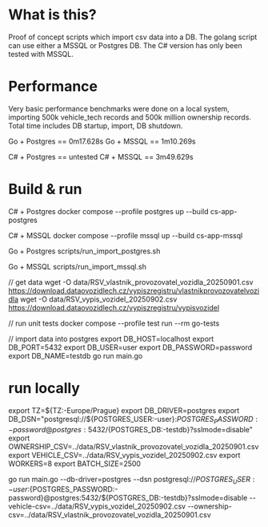 # What is this?
Proof of concept scripts which import csv data into a DB. The golang script can use either a MSSQL or Postgres DB. The C# version has only been tested with MSSQL. 

# Performance
Very basic performance benchmarks were done on a local system, importing 500k vehicle_tech records and 500k million ownership records.
Total time includes DB startup, import, DB shutdown. 

Go + Postgres == 0m17.628s
Go + MSSQL == 1m10.269s

C# + Postgres == untested
C# + MSSQL == 3m49.629s


# Build & run
C# + Postgres
docker compose --profile postgres up --build cs-app-postgres

C# + MSSQL
docker compose --profile mssql up --build cs-app-mssql

Go + Postgres
scripts/run_import_postgres.sh

Go + MSSQL
scripts/run_import_mssql.sh



// get data
wget -O data/RSV_vlastnik_provozovatel_vozidla_20250901.csv https://download.dataovozidlech.cz/vypiszregistru/vlastnikprovozovatelvozidla
wget -O data/RSV_vypis_vozidel_20250902.csv https://download.dataovozidlech.cz/vypiszregistru/vypisvozidel

// run unit tests
docker compose --profile test run --rm go-tests



// import data into postgres
export DB_HOST=localhost
export DB_PORT=5432
export DB_USER=user
export DB_PASSWORD=password
export DB_NAME=testdb
go run main.go

# run locally

export TZ=${TZ:-Europe/Prague}
export DB_DRIVER=postgres
export DB_DSN="postgresql://${POSTGRES_USER:-user}:${POSTGRES_PASSWORD:-password}@postgres:5432/${POSTGRES_DB:-testdb}?sslmode=disable"
export OWNERSHIP_CSV=../data/RSV_vlastnik_provozovatel_vozidla_20250901.csv
export VEHICLE_CSV=../data/RSV_vypis_vozidel_20250902.csv
export WORKERS=8
export BATCH_SIZE=2500

go run main.go --db-driver=postgres --dsn  postgresql://${POSTGRES_USER:-user}:${POSTGRES_PASSWORD:-password}@postgres:5432/${POSTGRES_DB:-testdb}?sslmode=disable --vehicle-csv=../data/RSV_vypis_vozidel_20250902.csv --ownership-csv=../data/RSV_vlastnik_provozovatel_vozidla_20250901.csv